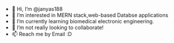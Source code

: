 - 👋 Hi, I’m @janyas188
- 👀 I’m interested in MERN stack,web-based Databse applications
- 🌱 I’m currently learning biomedical electronic engineering.
- 💞️ I’m not really looking to collaborate!
- 📫 Reach me by Email :D

<!---
janyas188/janyas188 is a ✨ special ✨ repository because its `README.md` (this file) appears on your GitHub profile.
You can click the Preview link to take a look at your changes.
--->
